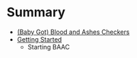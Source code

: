 # Summary

* [(Baby Got) Blood and Ashes Checkers](baby_got_blood_and_ashes_checkers.md)
* [Getting Started](installation.md)
   * Starting BAAC

